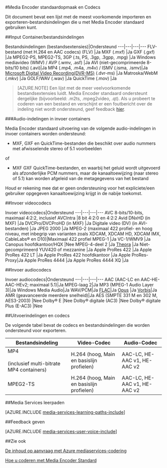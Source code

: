 <properties 
    pageTitle="Media Encoder standaardopmaak en codecs" 
    description="Dit onderwerp biedt een overzicht van Media Encoder standaardopmaak en codecs." 
    services="media-services" 
    documentationCenter="" 
    authors="juliako" 
    manager="erikre" 
    editor=""/>

<tags 
    ms.service="media-services" 
    ms.workload="media" 
    ms.tgt_pltfrm="na" 
    ms.devlang="na" 
    ms.topic="article" 
    ms.date="10/10/2016"
    ms.author="juliako;anilmur"/>

#<a name="media-encoder-standard-formats-and-codecs"></a>Media Encoder standaardopmaak en Codecs


Dit document bevat een lijst met de meest voorkomende importeren en exporteren-bestandsindelingen die u met Media Encoder standaard gebruiken kunt.


##<a name="input-containerfile-formats"></a>Input Container/bestandsindelingen

Bestandsindelingen (bestandsextensies)|Ondersteund
---|---|---|---
FLV-bestand (met H.264 en AAC codecs) (FLV)          |Ja 
MXF (.mxf)                  |Ja 
GXF (.gxf)                  |Ja 
MPEG2-PS, MPEG2-TS, 3GP (.ts, PS, .3gp, .3gpp, .mpg)   |Ja 
Windows mediavideo (WMV) / AVP (.wmv, .asf) |Ja 
AVI (niet-gecomprimeerde 8-bits/10 bits) (.avi)|Ja 
MP4 (.mp4, .m4a, .m4v) / ISMV (.isma, .ismv)|Ja 
[Microsoft Digital Video Recording(DVR-MS)](https://msdn.microsoft.com/library/windows/desktop/dd692984) (.dvr-ms) |Ja 
Matroska/WebM (.mkv)        |Ja 
GOLF/WAV (.wav) |Ja 
QuickTime (.mov) |Ja

>[AZURE.NOTE] Een lijst met de meer veelvoorkomende bestandsextensies luidt. Media Encoder standaard ondersteunt dergelijke (bijvoorbeeld: .m2ts, .mpeg2video, .qt). Als u probeert te coderen van een bestand en verschijnt er een foutbericht over de indeling niet wordt ondersteund, geef feedback [hier](https://feedback.azure.com/forums/169396-media-services/category/144411-encoding-and-processing/).

###<a name="audio-formats-in-input-containers"></a>Audio-indelingen in invoer containers 

Media Encoder standaard uitvoering van de volgende audio-indelingen in invoer containers worden ondersteund:

- MXF, GXF en QuickTime-bestanden die beschikt over audio nummers met afwisselende stereo of 5.1 voorbeelden

of

- MXF GXF QuickTime-bestanden, en waarbij het geluid wordt uitgevoerd als afzonderlijke PCM nummers, maar de kanaaltoewijzing (naar stereo of 5.1) kan worden afgeleid van de metagegevens van het bestand

Houd er rekening mee dat er geen ondersteuning voor het expliciete/een gebruiker opgegeven kanaaltoewijzing krijgt in de nabije toekomst.


##<a name="input-video-codecs"></a>Invoer videocodecs

Invoer videocodecs|Ondersteund
---|---|---|---
AVC 8-bits/10-bits, maximaal 4:2:2, inclusief AVCIntra   |8 bit 4:2:0 en 4:2:2 
Avid DNxHD (in MXF)                                 |Ja 
DVCPro/DVCProHD (in MXF)                            |Ja 
Digitale video (DV) (in AVI-bestanden)                   |Ja
JPEG 2000                                           |Ja 
MPEG-2 (maximaal 422 profiel- en hoog niveau, met inbegrip van varianten zoals XDCAM, XDCAM HD, XDCAM IMX, CableLabs® en D10)|Maximaal 422 profiel 
MPEG-1                                              |Ja 
VC-1/WMV9                                           |Ja 
Canopus hoofdkantoor/HQX                                      |Nee 
MPEG-4-deel 2                                       |Ja 
[Theora](https://en.wikipedia.org/wiki/Theora)      |Ja 
Niet-gecomprimeerd YUV420 of mezzanine                   |Ja
Apple ProRes 422                                    |Ja
Apple ProRes 422 LT |Ja
Apple ProRes 422 hoofdkantoor |Ja
Apple ProRes-Proxy|Ja
Apple ProRes 4444 |Ja
Apple ProRes 4444 XQ |Ja



##<a name="input-audio-codecs"></a>Invoer audiocodecs

Invoer audiocodecs|Ondersteund
---|---|---|---
AAC (AAC-LC en AAC-HE-AAC-HEv2; maximaal 5.1)|Ja 
MPEG-laag 2|Ja 
MP3 (MPEG-1 Audio Layer 3)|Ja 
Windows Media Audio|Ja 
WAV/PCM|Ja 
[FLAC](https://en.wikipedia.org/wiki/FLAC)</a>|Ja 
[Opus](http://go.microsoft.com/fwlink/?LinkId=822667) |Ja 
[Vorbis](https://en.wikipedia.org/wiki/Vorbis)</a>|Ja 
AMR (geavanceerde meerdere snelheid)|Ja
AES (SMPTE 331 M en 302 M, AES3-2003)        |Nee 
Dolby® E                                    |Nee 
Dolby® digitale (AC3)                        |Nee 
Dolby® digitale Plus (E-AC3)                 |Nee 


##<a name="output-formats-and-codecs"></a>Uitvoerindelingen en codecs

De volgende tabel bevat de codecs en bestandsindelingen die worden ondersteund voor exporteren.


Bestandsindeling|Video-Codec|Audio-Codec
---|---|---
MP4 <br/><br/>(inclusief multi-bitrate MP4 containers) |H.264 (hoog, Main en basislijn profielen)|AAC-LC, HE-AAC v1, HE-AAC v2 
MPEG2-TS |H.264 (hoog, Main en basislijn profielen)|AAC-LC, HE-AAC v1, HE-AAC v2 



##<a name="media-services-learning-paths"></a>Media Services leerpaden

[AZURE.INCLUDE [media-services-learning-paths-include](../../includes/media-services-learning-paths-include.md)]

##<a name="provide-feedback"></a>Feedback geven

[AZURE.INCLUDE [media-services-user-voice-include](../../includes/media-services-user-voice-include.md)]

##<a name="see-also"></a>Zie ook

[De inhoud op aanvraag met Azure mediaservices-codering](media-services-encode-asset.md)

[Hoe u coderen met Media Encoder Standard](media-services-dotnet-encode-with-media-encoder-standard.md)
